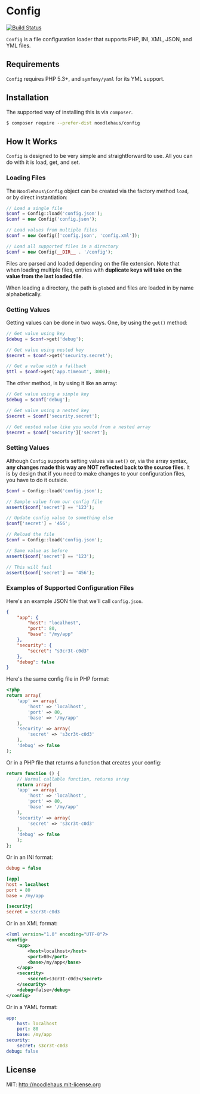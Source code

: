 # Config

[![Build Status](https://travis-ci.org/noodlehaus/config.svg?branch=develop)](https://travis-ci.org/noodlehaus/config)

`Config` is a file configuration loader that supports PHP, INI, XML, JSON, 
and YML files.

## Requirements

`Config` requires PHP 5.3+, and `symfony/yaml` for its YML support.

## Installation

The supported way of installing this is via `composer`.

```sh
$ composer require --prefer-dist noodlehaus/config
```

## How It Works

`Config` is designed to be very simple and straightforward to use. All you can do with
it is load, get, and set.

### Loading Files

The `Noodlehaus\Config` object can be created via the factory method `load`, or
by direct instantiation:

```php
// Load a single file
$conf = Config::load('config.json');
$conf = new Config('config.json');

// Load values from multiple files
$conf = new Config(['config.json', 'config.xml']);

// Load all supported files in a directory
$conf = new Config(__DIR__ . '/config');
```

Files are parsed and loaded depending on the file extension. Note that when 
loading multiple files, entries with **duplicate keys will take on the value
from the last loaded file**.

When loading a directory, the path is `glob`ed and files are loaded in by 
name alphabetically.

### Getting Values

Getting values can be done in two ways. One, by using the `get()` method:

```php
// Get value using key
$debug = $conf->get('debug');

// Get value using nested key
$secret = $conf->get('security.secret');

// Get a value with a fallback
$ttl = $conf->get('app.timeout', 3000);
```

The other method, is by using it like an array:

```php
// Get value using a simple key
$debug = $conf['debug'];

// Get value using a nested key
$secret = $conf['security.secret'];

// Get nested value like you would from a nested array
$secret = $conf['security']['secret'];
```

### Setting Values

Although `Config` supports setting values via `set()` or, via the
array syntax, **any changes made this way are NOT reflected back to the
source files**. It is by design that if you need to make changes to your
configuration files, you have to do it outside.

```php
$conf = Config::load('config.json');

// Sample value from our config file
assert($conf['secret'] == '123');

// Update config value to something else
$conf['secret'] = '456';

// Reload the file
$conf = Config::load('config.json');

// Same value as before
assert($conf['secret'] == '123');

// This will fail
assert($conf['secret'] == '456');
```

### Examples of Supported Configuration Files

Here's an example JSON file that we'll call `config.json`.

```json
{
    "app": {
        "host": "localhost",
        "port": 80,
        "base": "/my/app"
    },
    "security": {
        "secret": "s3cr3t-c0d3"
    },
    "debug": false
}
```

Here's the same config file in PHP format:

```php
<?php
return array(
    'app' => array(
        'host' => 'localhost',
        'port' => 80,
        'base' => '/my/app'
    ),
    'security' => array(
        'secret' => 's3cr3t-c0d3'
    ),
    'debug' => false
);
```

Or in a PHP file that returns a function that creates your config:

```php
return function () {
    // Normal callable function, returns array
    return array(
    'app' => array(
        'host' => 'localhost',
        'port' => 80,
        'base' => '/my/app'
    ),
    'security' => array(
        'secret' => 's3cr3t-c0d3'
    ),
    'debug' => false
    );
};
```

Or in an INI format:

```ini
debug = false

[app]
host = localhost
port = 80
base = /my/app

[security]
secret = s3cr3t-c0d3
```

Or in an XML format:

```xml
<?xml version="1.0" encoding="UTF-8"?>
<config>
    <app>
        <host>localhost</host>
        <port>80</port>
        <base>/my/app</base>
    </app>
    <security>
        <secret>s3cr3t-c0d3</secret>
    </security>
    <debug>false</debug>
</config>
```

Or in a YAML format:

```yaml
app:
    host: localhost
    port: 80
    base: /my/app
security:
    secret: s3cr3t-c0d3
debug: false
```

## License
MIT: <http://noodlehaus.mit-license.org>
